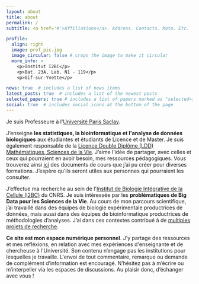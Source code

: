 ```yaml
---
layout: about
title: about
permalink: /
subtitle: <a href='#'>Affiliations</a>. Address. Contacts. Moto. Etc.

profile:
  align: right
  image: prof_pic.jpg
  image_circular: false # crops the image to make it circular
  more_info: >
    <p>Institut I2BC</p>
    <p>Bat. 23A, Lab. N1 - 119</p>
    <p>Gif-sur-Yvette</p>

news: true  # includes a list of news items
latest_posts: true  # includes a list of the newest posts
selected_papers: true # includes a list of papers marked as "selected={true}"
social: true  # includes social icons at the bottom of the page
---
```


Je suis Professeure à l'[Université Paris Saclay](https://www.universite-paris-saclay.fr/).

J’enseigne **les statistiques, la bioinformatique et l'analyse de données biologiques** aux étudiantes et étudiants de Licence et de Master. Je suis également responsable de la [Licence Double Diplôme (LDD) Mathématiques, Sciences de la Vie](https://www.universite-paris-saclay.fr/formation/licence-double-diplome/mathematiques-sciences-de-la-vie). J’aime l’idée de partager, avec celles et ceux qui pourraient en avoir besoin, mes ressources pédagogiques. Vous trouverez ainsi [ici](https://gaellelelandais.github.io/teaching/) des documents de cours que j’ai pu créer pour diverses formations. J’espère qu’ils seront utiles aux personnes qui pourraient les consulter.

J’effectue ma recherche au sein de l'[Institut de Biologie Intégrative de la Cellule (I2BC)](https://www.i2bc.paris-saclay.fr/) du CNRS. Je suis intéressée par les **problématiques de Big Data pour les Sciences de la Vie**. Au cours de mon parcours scientifique, j’ai travaillé dans des équipes de biologie expérimentale productrices de données, mais aussi dans des équipes de bioinformatique productrices de méthodologies d’analyses. J’ai dans ces contextes contribué à de [multiples projets de recherche](https://gaellelelandais.github.io/projects/).

**Ce site est mon espace numérique personnel**. J’y partage des ressources et mes refléxions, en relation avec mes expériences d'enseignante et de chercheuse à l'Université. Son contenu n’engage pas les institutions pour lesquelles je travaille. L'envoi de tout commentaire, remarque ou demande de complément d’information est encouragé. N’hésitez pas à m’écrire ou m’interpeller via les espaces de discussions. Au plaisir donc, d’échanger avec vous !
